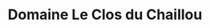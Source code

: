 ---
title: "Domaine Le Clos du Chaillou"
url: /vallet/domaine-le-clos-du-chaillou/
shop: boissons
---